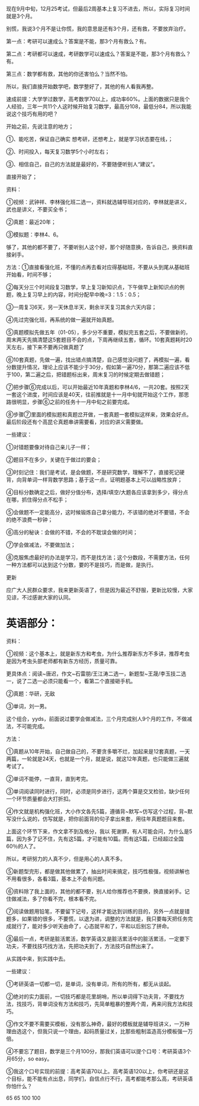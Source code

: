 现在9月中旬，12月25考试，但最后2周基本上复习不进去，所以，实际复习时间就是3个月。

别慌，我说3个月不是让你慌，我的意思是还有3个月，还有救，不要放弃治疗。

第一点：考研可以速成么？答案是不能，那3个月有救么？有。

第二点：考研都可以速成，考研数学可以速成么？答案是不能，那3个月有救么？有。

第三点：数学都有救，其他的你还害怕么？当然不怕。

  

所以，我们直接开始数学吧，数学整好了，其他的有人看我再整。

速成前提：大学学过数学，高考数学70以上，成功率60%。上面的数据只是我个人经验，三年一共11个人这时候开始复习数学，最高分108，最低分84，所以我能说这个技巧有用的吧？

  

开始之前，先说注意的地方；

①、能吃苦，保证自己确实 想考研，还想考上，就是学习状态要在线，；

②、时间投入，每天复习数学5个小时左右；

③、相信自己，自己的方法就是最好的，不要随便听别人“建议”。

  

直接开始了；

资料：

①视频：武钟祥、李林强化班二选一，资料就选辅导班对应的，李林就是讲义，武也是讲义，不要买全书；

②真题：最近20年；

③模拟题：李林4、6。

够了，其他的都不要了，不要听别人这个好，那个好随意换，告诉自己，换资料直接剁手。

  

方法：①直接看强化班，不懂的点再去看对应得基础班，不要从头到尾从基础班开始看，时间不够；

②每天分三个时间段复习数学，早上复习新知识点，下午做早上新知识点的例题，晚上复习早上的内容，时间分配早中晚=3：1.5：0.5；

③一周复习6天，另一天休息半天，剩余半天复习其余六天内容；

④先过完强化班，再系统的做一遍就开始真题。

⑤真题模拟先做五年（01-05），多少分不重要，模拟完五套之后，不要做新的，周末两天先搞清楚这5套题目不会的点，下周再继续五套，循环。10套真题耗时20天左右，接下来不要再只做真题了

⑥10套真题，先做一遍，找出错点搞清楚，自己感觉没问题了，再模拟一遍，看分数提升情况，理论上应该不能少于30分，假如第一遍70分，那第二遍应该不低于100，第二遍之后，把错题标出来，周末复习的时候定期去做错题；

⑦把步骤⑥完成以后，可以开始最近10年真题和李林4/6，一共20套。按照2天一套这个进度，时间应该是40天，往前推就是十一月中旬就开始这个工作，那思路很明显，步骤⑥之前的任务十一月中旬之前要完成。

⑧步骤⑦里面的模拟题和真题岔开做，一套真题一套模拟这样来，效果会好点。最后阶段还有个高昆仑真题串讲需要看，对应的讲义需要做。

  

一些建议：

①对错题要像对待自己亲儿子一样；

②题目不在多少，关键在于做过的要会；

③时刻记住：我们是考试，是会做题，不是研究数学，理解不了，直接死记硬背，向背单词一样背数学思路；基于这一点，证明题基本上可以战略性放弃；

④目标分数确定之后，做好分值分布，选择/填空/大题各应该拿到多少，得分点在哪，抓住得分点不松手；

⑤会做题不一定能高分，这时候锻炼自己拿分能力，不该错的绝对不要错，不会的绝不浪费一秒钟；

⑥高分的秘诀：会做的不错，不会的不耽误会做的时间；

⑦学会做减法，不要做加法；

⑧克服焦虑最好的办法是学习，而不是找方法；这个分数段，不需要方法，任何一种方法都可以达到这个分数，要的不是技巧，而是做，是执行。

  



更新

应广大人民群众要求，我来更新英语了，但是因为最近不舒服，更新比较慢，大家见谅，不过感谢大家的认同。

# 英语部分：

资料：

①视频：这个基本上，就是新东方和考虫，为什么推荐新东方不多讲，推荐考虫是因为考虫头部老师都有新东方经历，质量可靠。

更具体点：阅读~唐迟，作文~石雷朋/王江涛二选一，新题型~王晟/李玉技二选一，说了二选一必须只能看一个，看第二个直接砸手机。

②真题：华研，无敌

③单词，刘一男。

这个组合，yyds，前面说过要学会做减法，三个月完成别人9个月的工作，不做减法，不可能完成。

  

方法：

①真题从10年开始，自己做自己的，不要贪多嚼不烂，加起来是12套真题，一天两篇，一轮就是24天，也就是一个月，就是说，就这12年真题，也只能做三遍就考试了。

②单词不能停，一直背，直到考完。

③单词阅读同时进行，同时，必须是同步进行，这两个算是交叉检验，缺少任何一个环节质量都会大打折扣。

④作文就是机构强化班，大小作文各先5篇，遵循背~默写~仿写这个过程，背~默写没什么说的，仿写就是，把你前面背的句子拿出来套，用往年真题题目来套。

上面这个环节下来，作文拿不到及格分，我以 死谢罪，有人可能会问，为什么是5篇，因为多了记不住，先有这5篇，才可能有10篇。而有这5篇，已经超过全国60％的人了。

所以，考研努力的人真不少，但是用心的人真不多。

⑤新题型完形，都是做其他做累了，抽出时间来搞定，技巧性极强，视频讲解也不用看很多，各看3篇，基本上不会有问题。

⑥资料除了我上面的，其他的都不要，别人给你推荐也不要换，换直接剁手。记住做减法，多了你看不完，根本看不完。

⑦阅读做题用铅笔，不要留下记号，这样才能达到训练的目的，另外一点就是错题多，如果错的很多，不要慌，以退为进，调整的方法就是，我只要每天把任务完成就行了，能对多少听天由命了，心态就平和了，平和以后别忘了拼命。

⑧最后一点，考研是脏活累活，数学英语又是脏活累活中的脏活累活，一定要下功夫，不要找技巧找方法，先把功夫到了，方法技巧自然出来了。

从实践中来，到实践中去。

  

一些建议：

①考研英语一切都一切，是单词，没有单词，所有的所有，都无从谈起。

②绝对的实力面前，一切技巧都是花里胡哨，所以单词得下功夫背，不要找方法，找技巧，背单词没有方法和技巧，先简单粗暴的整两个周，再来问我方法和技巧。

③作文不要不需要买模板，没有那么神奇，最好的模板就是辅导班讲义，一万种理由选这个，但我只说一个理由，起码质量过关，比那些粗制滥造高分模板强一万倍。

④不要忘了题目，数学是三个月100分，那我们英语可以提个口号：考研英语3个月65分，so easy。

⑤我这个口号实现的前提：高考英语70以上。高考英语120以上，你考研还是这个目标，能不能有点出息，同学们，自信点行不行，高考都能考那么高，考研英语你怕什么？


65 65 100 100 